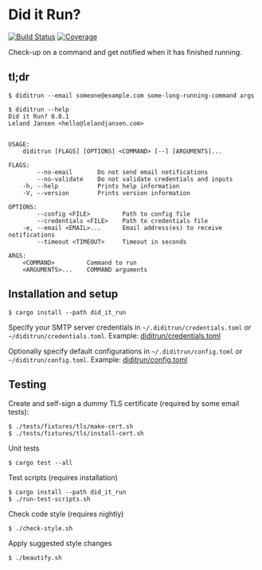# Did it Run?
[![Build Status][ci-badge]][ci]
[![Coverage][coverage-badge]][coverage]

Check-up on a command and get notified when it has finished running.

## tl;dr
```
$ diditrun --email someone@example.com some-long-running-command args

$ diditrun --help
Did it Run? 0.0.1
Leland Jansen <hello@lelandjansen.com>


USAGE:
    diditrun [FLAGS] [OPTIONS] <COMMAND> [--] [ARGUMENTS]...

FLAGS:
        --no-email       Do not send email notifications
        --no-validate    Do not validate credentials and inputs
    -h, --help           Prints help information
    -V, --version        Prints version information

OPTIONS:
        --config <FILE>         Path to config file
        --credentials <FILE>    Path to credentials file
    -e, --email <EMAIL>...      Email address(es) to receive notifications
        --timeout <TIMEOUT>     Timeout in seconds

ARGS:
    <COMMAND>         Command to run
    <ARGUMENTS>...    COMMAND arguments
```

## Installation and setup
```
$ cargo install --path did_it_run
```

Specify your SMTP server credentials in `~/.diditrun/credentials.toml` or
`~/diditrun/credentials.toml`. Example:
[diditrun/credentials.toml](tests/fixtures/diditrun/credentials.toml)

Optionally specify default configurations in `~/.diditrun/config.toml` or
`~/diditrun/config.toml`. Example:
[diditrun/config.toml](tests/fixtures/diditrun/config.toml)

## Testing
Create and self-sign a dummy TLS certificate (required by some email tests):
```
$ ./tests/fixtures/tls/make-cert.sh
$ ./tests/fixtures/tls/install-cert.sh
```

Unit tests
```
$ cargo test --all
```

Test scripts (requires installation)
```
$ cargo install --path did_it_run
$ ./run-test-scripts.sh
```

Check code style (requires nightly)
```
$ ./check-style.sh
```

Apply suggested style changes
```
$ ./beautify.sh
```

[ci]: https://travis-ci.com/lelandjansen/did-it-run
[ci-badge]: https://travis-ci.com/lelandjansen/did-it-run.svg?branch=master
[coverage]: https://codecov.io/gh/lelandjansen/did-it-run
[coverage-badge]: https://codecov.io/gh/lelandjansen/did-it-run/branch/master/graph/badge.svg
